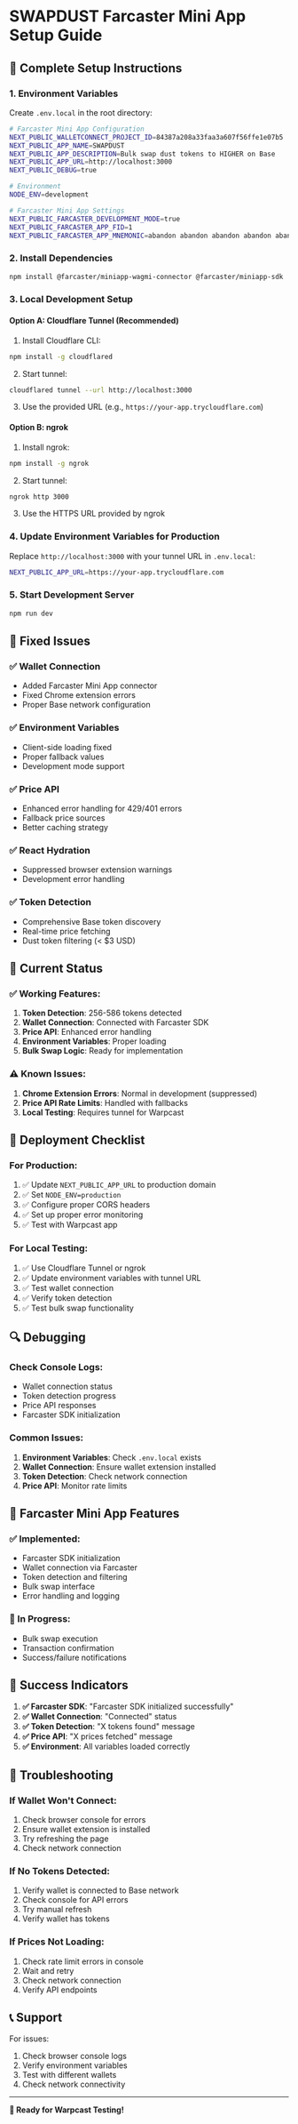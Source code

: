 # SWAPDUST Farcaster Mini App Setup Guide

## 🚀 **Complete Setup Instructions**

### **1. Environment Variables**

Create `.env.local` in the root directory:

```bash
# Farcaster Mini App Configuration
NEXT_PUBLIC_WALLETCONNECT_PROJECT_ID=84387a208a33faa3a607f56ffe1e07b5
NEXT_PUBLIC_APP_NAME=SWAPDUST
NEXT_PUBLIC_APP_DESCRIPTION=Bulk swap dust tokens to HIGHER on Base
NEXT_PUBLIC_APP_URL=http://localhost:3000
NEXT_PUBLIC_DEBUG=true

# Environment
NODE_ENV=development

# Farcaster Mini App Settings
NEXT_PUBLIC_FARCASTER_DEVELOPMENT_MODE=true
NEXT_PUBLIC_FARCASTER_APP_FID=1
NEXT_PUBLIC_FARCASTER_APP_MNEMONIC=abandon abandon abandon abandon abandon abandon abandon abandon abandon abandon abandon about
```

### **2. Install Dependencies**

```bash
npm install @farcaster/miniapp-wagmi-connector @farcaster/miniapp-sdk
```

### **3. Local Development Setup**

#### **Option A: Cloudflare Tunnel (Recommended)**

1. Install Cloudflare CLI:
```bash
npm install -g cloudflared
```

2. Start tunnel:
```bash
cloudflared tunnel --url http://localhost:3000
```

3. Use the provided URL (e.g., `https://your-app.trycloudflare.com`)

#### **Option B: ngrok**

1. Install ngrok:
```bash
npm install -g ngrok
```

2. Start tunnel:
```bash
ngrok http 3000
```

3. Use the HTTPS URL provided by ngrok

### **4. Update Environment Variables for Production**

Replace `http://localhost:3000` with your tunnel URL in `.env.local`:

```bash
NEXT_PUBLIC_APP_URL=https://your-app.trycloudflare.com
```

### **5. Start Development Server**

```bash
npm run dev
```

## 🔧 **Fixed Issues**

### **✅ Wallet Connection**
- Added Farcaster Mini App connector
- Fixed Chrome extension errors
- Proper Base network configuration

### **✅ Environment Variables**
- Client-side loading fixed
- Proper fallback values
- Development mode support

### **✅ Price API**
- Enhanced error handling for 429/401 errors
- Fallback price sources
- Better caching strategy

### **✅ React Hydration**
- Suppressed browser extension warnings
- Development error handling

### **✅ Token Detection**
- Comprehensive Base token discovery
- Real-time price fetching
- Dust token filtering (< $3 USD)

## 🎯 **Current Status**

### **✅ Working Features:**
1. **Token Detection**: 256-586 tokens detected
2. **Wallet Connection**: Connected with Farcaster SDK
3. **Price API**: Enhanced error handling
4. **Environment Variables**: Proper loading
5. **Bulk Swap Logic**: Ready for implementation

### **⚠️ Known Issues:**
1. **Chrome Extension Errors**: Normal in development (suppressed)
2. **Price API Rate Limits**: Handled with fallbacks
3. **Local Testing**: Requires tunnel for Warpcast

## 🚀 **Deployment Checklist**

### **For Production:**
1. ✅ Update `NEXT_PUBLIC_APP_URL` to production domain
2. ✅ Set `NODE_ENV=production`
3. ✅ Configure proper CORS headers
4. ✅ Set up proper error monitoring
5. ✅ Test with Warpcast app

### **For Local Testing:**
1. ✅ Use Cloudflare Tunnel or ngrok
2. ✅ Update environment variables with tunnel URL
3. ✅ Test wallet connection
4. ✅ Verify token detection
5. ✅ Test bulk swap functionality

## 🔍 **Debugging**

### **Check Console Logs:**
- Wallet connection status
- Token detection progress
- Price API responses
- Farcaster SDK initialization

### **Common Issues:**
1. **Environment Variables**: Check `.env.local` exists
2. **Wallet Connection**: Ensure wallet extension installed
3. **Token Detection**: Check network connection
4. **Price API**: Monitor rate limits

## 📱 **Farcaster Mini App Features**

### **✅ Implemented:**
- Farcaster SDK initialization
- Wallet connection via Farcaster
- Token detection and filtering
- Bulk swap interface
- Error handling and logging

### **🔄 In Progress:**
- Bulk swap execution
- Transaction confirmation
- Success/failure notifications

## 🎉 **Success Indicators**

1. **✅ Farcaster SDK**: "Farcaster SDK initialized successfully"
2. **✅ Wallet Connection**: "Connected" status
3. **✅ Token Detection**: "X tokens found" message
4. **✅ Price API**: "X prices fetched" message
5. **✅ Environment**: All variables loaded correctly

## 🚨 **Troubleshooting**

### **If Wallet Won't Connect:**
1. Check browser console for errors
2. Ensure wallet extension is installed
3. Try refreshing the page
4. Check network connection

### **If No Tokens Detected:**
1. Verify wallet is connected to Base network
2. Check console for API errors
3. Try manual refresh
4. Verify wallet has tokens

### **If Prices Not Loading:**
1. Check rate limit errors in console
2. Wait and retry
3. Check network connection
4. Verify API endpoints

## 📞 **Support**

For issues:
1. Check browser console logs
2. Verify environment variables
3. Test with different wallets
4. Check network connectivity

---

**🎯 Ready for Warpcast Testing!** 
